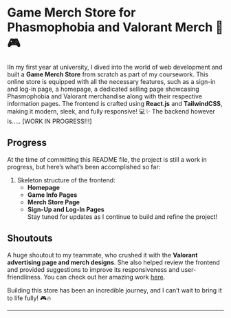 # Game Merch Store for Phasmophobia and Valorant Merch 🚀🎮  

IIn my first year at university, I dived into the world of web development and built a **Game Merch Store** from scratch as part of my coursework. This online store is equipped with all the necessary features, such as a sign-in and log-in page, a homepage, a dedicated selling page showcasing Phasmophobia and Valorant merchandise along with their respective information pages. 
The frontend is crafted using **React.js** and **TailwindCSS**, making it modern, sleek, and fully responsive! 💻✨ 
The backend however is..... [WORK IN PROGRESS!!!]

## Progress  
At the time of committing this README file, the project is still a work in progress, but here’s what’s been accomplished so far:  
1. Skeleton structure of the frontend:  
   - **Homepage**
   - **Game Info Pages**  
   - **Merch Store Page**  
   - **Sign-Up and Log-In Pages**  
Stay tuned for updates as I continue to build and refine the project!  

## Shoutouts  
A huge shoutout to my teammate, who crushed it with the **Valorant advertising page and merch designs**. She also helped review the frontend and provided suggestions to improve its responsiveness and user-friendliness. You can check out her amazing work [here](https://github.com/absolutenobrainer333/WEB).  

Building this store has been an incredible journey, and I can’t wait to bring it to life fully! 🎮🔥  
****
